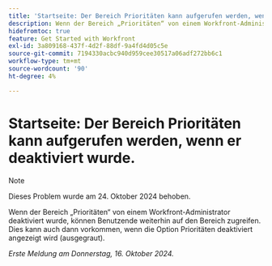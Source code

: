 ```yaml
---
title: 'Startseite: Der Bereich Prioritäten kann aufgerufen werden, wenn er deaktiviert wurde.'
description: Wenn der Bereich „Prioritäten“ von einem Workfront-Administrator deaktiviert wurde, können Benutzende weiterhin auf den Bereich zugreifen. Dies kann auch dann vorkommen, wenn die Option Prioritäten deaktiviert angezeigt wird (ausgegraut).
hidefromtoc: true
feature: Get Started with Workfront
exl-id: 3a809168-437f-4d2f-88df-9a4fd4d05c5e
source-git-commit: 7194330acbc940d959cee30517a06adf272bb6c1
workflow-type: tm+mt
source-wordcount: '90'
ht-degree: 4%

---
```


# Startseite: Der Bereich Prioritäten kann aufgerufen werden, wenn er deaktiviert wurde.

>[!NOTE]
>
>Dieses Problem wurde am 24. Oktober 2024 behoben.

Wenn der Bereich „Prioritäten“ von einem Workfront-Administrator deaktiviert wurde, können Benutzende weiterhin auf den Bereich zugreifen. Dies kann auch dann vorkommen, wenn die Option Prioritäten deaktiviert angezeigt wird (ausgegraut).

_Erste Meldung am Donnerstag, 16. Oktober 2024._
